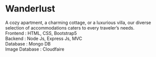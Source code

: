 # Wanderlust 
A cozy apartment, a charming cottage, or a luxurious villa, our diverse selection of accommodations caters to every traveler’s needs.<br/>
Frontend : HTML, CSS, Bootstrap5 <br/>
Backend : Node Js, Express Js, MVC<br/>
Database : Mongo DB <br/>
Image Database : Cloudfaire <br/>
